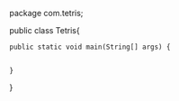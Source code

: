 package com.tetris;

public class Tetris{

    public static void main(String[] args) {


    }


}

